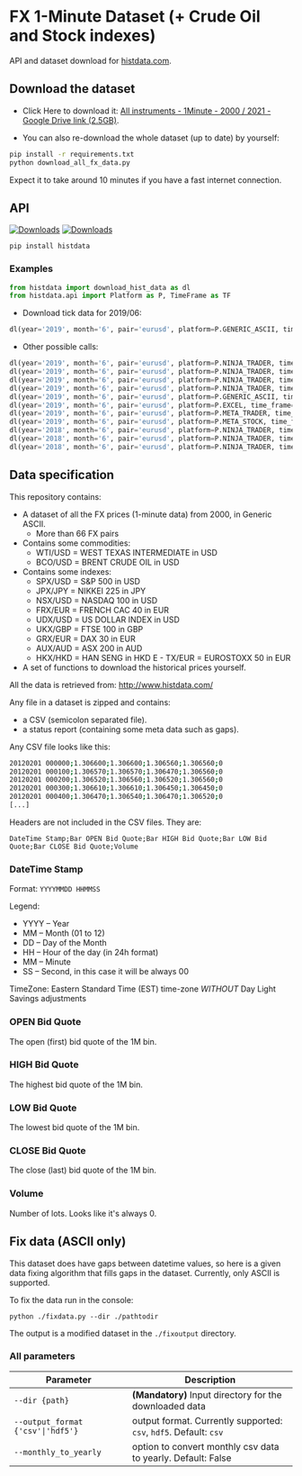 # FX 1-Minute Dataset (+ Crude Oil and Stock indexes)

API and dataset download for [histdata.com](http://histdata.com).

## Download the dataset

- Click Here to download it: [All instruments - 1Minute - 2000 / 2021 - Google Drive link (2.5GB)](https://drive.google.com/drive/folders/1IG_5SM3SLsxVeaDJlmL2qskex5EsTwjG?usp=sharing).

- You can also re-download the whole dataset (up to date) by yourself:

```bash
pip install -r requirements.txt
python download_all_fx_data.py
```

Expect it to take around 10 minutes if you have a fast internet connection.


## API

[![Downloads](https://pepy.tech/badge/histdata)](https://pepy.tech/project/histdata)
[![Downloads](https://pepy.tech/badge/histdata/month)](https://pepy.tech/project/histdata/month)

```
pip install histdata
```

### Examples

```python
from histdata import download_hist_data as dl
from histdata.api import Platform as P, TimeFrame as TF
```

- Download tick data for 2019/06:

```python
dl(year='2019', month='6', pair='eurusd', platform=P.GENERIC_ASCII, time_frame=TF.TICK_DATA)
```

- Other possible calls:

```python
dl(year='2019', month='6', pair='eurusd', platform=P.NINJA_TRADER, time_frame=TF.TICK_DATA_LAST)
dl(year='2019', month='6', pair='eurusd', platform=P.NINJA_TRADER, time_frame=TF.TICK_DATA_ASK)
dl(year='2019', month='6', pair='eurusd', platform=P.NINJA_TRADER, time_frame=TF.TICK_DATA_BID)
dl(year='2019', month='6', pair='eurusd', platform=P.NINJA_TRADER, time_frame=TF.ONE_MINUTE)
dl(year='2019', month='6', pair='eurusd', platform=P.GENERIC_ASCII, time_frame=TF.TICK_DATA)
dl(year='2019', month='6', pair='eurusd', platform=P.EXCEL, time_frame=TF.ONE_MINUTE)
dl(year='2019', month='6', pair='eurusd', platform=P.META_TRADER, time_frame=TF.ONE_MINUTE)
dl(year='2019', month='6', pair='eurusd', platform=P.META_STOCK, time_frame=TF.ONE_MINUTE)
dl(year='2018', month='6', pair='eurusd', platform=P.NINJA_TRADER, time_frame=TF.TICK_DATA_LAST)
dl(year='2018', month='6', pair='eurusd', platform=P.NINJA_TRADER, time_frame=TF.TICK_DATA_ASK)
dl(year='2018', month='6', pair='eurusd', platform=P.NINJA_TRADER, time_frame=TF.TICK_DATA_BID)
```

## Data specification

This repository contains:
- A dataset of all the FX prices (1-minute data) from 2000, in Generic ASCII.
   - More than 66 FX pairs
- Contains some commodities:
   - WTI/USD = WEST TEXAS INTERMEDIATE in USD
   - BCO/USD = BRENT CRUDE OIL in USD
- Contains some indexes:
   - SPX/USD = S&P 500 in USD
   - JPX/JPY = NIKKEI 225 in JPY
   - NSX/USD = NASDAQ 100 in USD
   - FRX/EUR = FRENCH CAC 40 in EUR
   - UDX/USD = US DOLLAR INDEX in USD
   - UKX/GBP = FTSE 100 in GBP
   - GRX/EUR = DAX 30 in EUR
   - AUX/AUD = ASX 200 in AUD
   - HKX/HKD = HAN SENG in HKD
E   - TX/EUR = EUROSTOXX 50 in EUR
- A set of functions to download the historical prices yourself.

All the data is retrieved from: http://www.histdata.com/

Any file in a dataset is zipped and contains:
- a CSV (semicolon separated file).
- a status report (containing some meta data such as gaps).

Any CSV file looks like this:

```bash
20120201 000000;1.306600;1.306600;1.306560;1.306560;0
20120201 000100;1.306570;1.306570;1.306470;1.306560;0
20120201 000200;1.306520;1.306560;1.306520;1.306560;0
20120201 000300;1.306610;1.306610;1.306450;1.306450;0
20120201 000400;1.306470;1.306540;1.306470;1.306520;0
[...]
```

Headers are not included in the CSV files. They are:

```csv
DateTime Stamp;Bar OPEN Bid Quote;Bar HIGH Bid Quote;Bar LOW Bid Quote;Bar CLOSE Bid Quote;Volume
```

### DateTime Stamp

Format:
`YYYYMMDD HHMMSS`

Legend:
- YYYY – Year
- MM – Month (01 to 12)
- DD – Day of the Month
- HH – Hour of the day (in 24h format)
- MM – Minute
- SS – Second, in this case it will be always 00

TimeZone: Eastern Standard Time (EST) time-zone *WITHOUT* Day Light Savings adjustments

### OPEN Bid Quote

The open (first) bid quote of the 1M bin.

### HIGH Bid Quote

The highest bid quote of the 1M bin.

### LOW Bid Quote

The lowest bid quote of the 1M bin.

### CLOSE Bid Quote

The close (last) bid quote of the 1M bin.

### Volume

Number of lots. Looks like it's always 0.

## Fix data (ASCII only)

This dataset does have gaps between datetime values, so here is a given data fixing algorithm that fills gaps in the dataset. Currently, only ASCII is supported.

To fix the data run in the console:

`python ./fixdata.py --dir ./pathtodir`

The output is a modified dataset in the `./fixoutput` directory.

### All parameters

| Parameter                         | Description
| --------------------------------- |--------------------------------------------------------------------
| `--dir {path}`                    | **(Mandatory)** Input directory for the downloaded data
| `--output_format {'csv'\|'hdf5'}` | output format. Currently supported: `csv`, `hdf5`. Default: `csv`
| `--monthly_to_yearly`             | option to convert monthly csv data to yearly. Default: False

